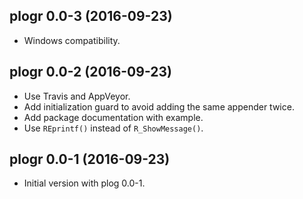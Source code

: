 ## plogr 0.0-3 (2016-09-23)

- Windows compatibility.


## plogr 0.0-2 (2016-09-23)

- Use Travis and AppVeyor.
- Add initialization guard to avoid adding the same appender twice.
- Add package documentation with example.
- Use `REprintf()` instead of `R_ShowMessage()`.


## plogr 0.0-1 (2016-09-23)

- Initial version with plog 0.0-1.

